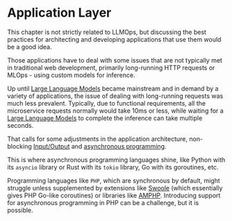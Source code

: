 # Application Layer

This chapter is not strictly related to LLMOps, but discussing the best practices for architecting and developing applications that use them would be a good idea.

Those applications have to deal with some issues that are not typically met in traditional web development, primarily long-running HTTP requests or MLOps - using custom models for inference.

Up until [Large Language Models](/general-concepts/large-language-model) became mainstream and in demand by a variety of applications, the issue of dealing with long-running requests was much less prevalent. Typically, due to functional requirements, all the microservice requests normally would take 10ms or less, while waiting for a [Large Language Models](/general-concepts/large-language-model) to complete the inference can take multiple seconds.

That calls for some adjustments in the application architecture, non-blocking [Input/Output](/general-concepts/input-output) and [asynchronous programming](/application-layer/optimization/asynchronous-programming). 

This is where asynchronous programming languages shine, like Python with its `asyncio` library or Rust with its `tokio` library, Go with its goroutines, etc. 

Programming languages like `PHP`, which are synchronous by default, might struggle unless supplemented by extensions like [Swoole](https://swoole.com/) (which essentially gives PHP Go-like coroutines) or libraries like [AMPHP](https://amphp.org/). Introducing support for asynchronous programming in PHP can be a challenge, but it is possible. 

